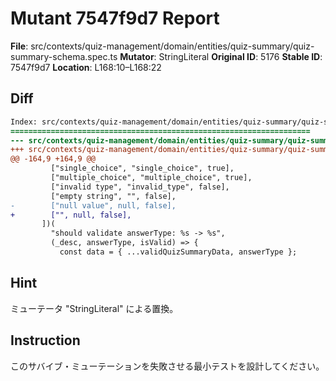 # Mutant 7547f9d7 Report

**File**: src/contexts/quiz-management/domain/entities/quiz-summary/quiz-summary-schema.spec.ts
**Mutator**: StringLiteral
**Original ID**: 5176
**Stable ID**: 7547f9d7
**Location**: L168:10–L168:22

## Diff

```diff
Index: src/contexts/quiz-management/domain/entities/quiz-summary/quiz-summary-schema.spec.ts
===================================================================
--- src/contexts/quiz-management/domain/entities/quiz-summary/quiz-summary-schema.spec.ts	original
+++ src/contexts/quiz-management/domain/entities/quiz-summary/quiz-summary-schema.spec.ts	mutated #5176
@@ -164,9 +164,9 @@
         ["single_choice", "single_choice", true],
         ["multiple_choice", "multiple_choice", true],
         ["invalid type", "invalid_type", false],
         ["empty string", "", false],
-        ["null value", null, false],
+        ["", null, false],
       ])(
         "should validate answerType: %s -> %s",
         (_desc, answerType, isValid) => {
           const data = { ...validQuizSummaryData, answerType };
```

## Hint

ミューテータ "StringLiteral" による置換。

## Instruction

このサバイブ・ミューテーションを失敗させる最小テストを設計してください。
